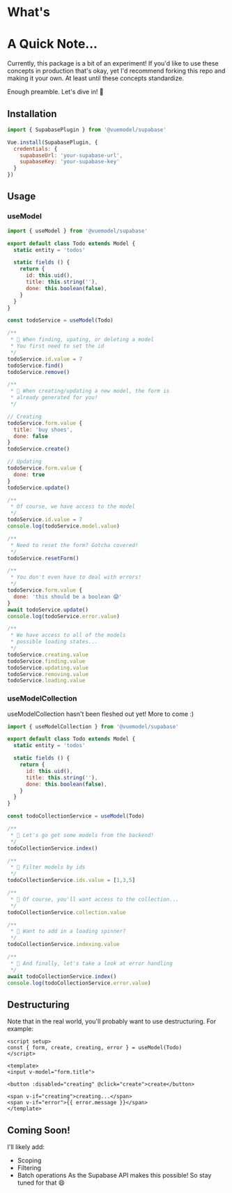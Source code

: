 # What's 

# A Quick Note...
Currently, this package is a bit of an experiment!
If you'd like to use these concepts in production that's okay, yet I'd recommend forking this repo and making it your own. At least until these concepts standardize.

Enough preamble. Let's dive in! 🤿

## Installation
```js
import { SupabasePlugin } from '@vuemodel/supabase'

Vue.install(SupabasePlugin, {
  credentials: {
    supabaseUrl: 'your-supabase-url',
    supabaseKey: 'your-supabase-key'
  }
})
```

## Usage

### useModel
```js
import { useModel } from '@vuemodel/supabase'

export default class Todo extends Model {
  static entity = 'todos'

  static fields () {
    return {
      id: this.uid(),
      title: this.string(''),
      done: this.boolean(false),
    }
  }
}

const todoService = useModel(Todo)

/**
 * 🤿 When finding, upating, or deleting a model
 * You first need to set the id
 */
todoService.id.value = 7
todoService.find()
todoService.remove()

/**
 * 🤿 When creating/updating a new model, the form is
 * already generated for you!
 */

// Creating
todoService.form.value {
  title: 'buy shoes',
  done: false
}
todoService.create()

// Updating
todoService.form.value {
  done: true
}
todoService.update()

/**
 * Of course, we have access to the model
 */
todoService.id.value = 7
console.log(todoService.model.value)

/**
 * Need to reset the form? Gotcha covered!
 */
todoService.resetForm()

/**
 * You don't even have to deal with errors!
 */
todoService.form.value {
  done: 'this should be a boolean 😱'
}
await todoService.update()
console.log(todoService.error.value)

/**
 * We have access to all of the models
 * possible loading states...
 */
todoService.creating.value
todoService.finding.value
todoService.updating.value
todoService.removing.value
todoService.loading.value
```

### useModelCollection
useModelCollection hasn't been fleshed out yet!
More to come :)
```js
import { useModelCollection } from '@vuemodel/supabase'

export default class Todo extends Model {
  static entity = 'todos'

  static fields () {
    return {
      id: this.uid(),
      title: this.string(''),
      done: this.boolean(false),
    }
  }
}

const todoCollectionService = useModel(Todo)

/**
 * 🤿 Let's go get some models from the backend!
 */
todoCollectionService.index()

/**
 * 🤿 Filter models by ids
 */
todoCollectionService.ids.value = [1,3,5]

/**
 * 🤿 Of course, you'll want access to the collection...
 */
todoCollectionService.collection.value

/**
 * 🤿 Want to add in a loading spinner?
 */
todoCollectionService.indexing.value

/**
 * 🤿 And finally, let's take a look at error handling
 */
await todoCollectionService.index()
console.log(todoCollectionService.error.value)
```

## Destructuring
Note that in the real world, you'll probably want to use destructuring. For example:

```vue
<script setup>
const { form, create, creating, error } = useModel(Todo)
</script>

<template>
<input v-model="form.title">

<button :disabled="creating" @click="create">create</button>

<span v-if="creating">creating...</span>
<span v-if="error">{{ error.message }}</span>
</template>
```

## Coming Soon!
I'll likely add:
- Scoping
- Filtering
- Batch operations
As the Supabase API makes this possible! So stay tuned for that 😄